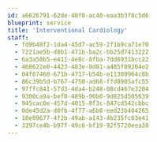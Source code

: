 ```yaml
---
id: a6626791-62de-40f0-ac40-eaa3b3f8c5d6
blueprint: service
title: 'Interventional Cardiology'
staff:
  - fd9b48f2-1da4-45d7-ac59-2f1b9ca71e70
  - 7221ae5b-d8b1-471b-ba2c-bb25d7413222
  - 6a3a50b5-e411-4e8c-8fba-7dd6931bcc22
  - 468622e0-4423-483e-8d81-a485f09204e2
  - 04f67460-671b-4717-b54b-e11300964c0b
  - 86c39b5d-b767-4750-ad68-ffd8905afc55
  - 97ffc841-57d3-4da4-b248-08cd467e3204
  - 9300ca9a-bef0-489b-90b0-9d825d505639
  - 945cac0e-457d-4015-8f3c-847cd542cbbc
  - 0de45d2a-d0fb-4f77-a6b8-eed23b404265
  - 10e09677-4f2b-49ab-a143-4b235fc03e41
  - 3397ce4b-b97f-49c6-bf19-92f5720eea38
---
```

